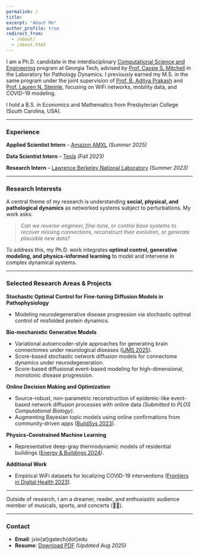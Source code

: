 ```yaml
---
permalink: /
title: 
excerpt: "About Me"
author_profile: true
redirect_from: 
  - /about/
  - /about.html
---
```


I am a Ph.D. candidate in the interdisciplinary [Computational Science and Engineering](https://cse.gatech.edu/) program at Georgia Tech, advised by [Prof. Cassie S. Mitchell](https://bme.gatech.edu/bme/faculty/Cassie-S.-Mitchell) in the Laboratory for Pathology Dynamics. I previously earned my M.S. in the same program under the joint supervision of [Prof. B. Aditya Prakash](https://faculty.cc.gatech.edu/~badityap/) and [Prof. Lauren N. Steimle](https://sites.gatech.edu/steimle/), focusing on WiFi networks, mobility data, and COVID-19 modeling.  

I hold a B.S. in Economics and Mathematics from Presbyterian College (South Carolina, USA).

---

### Experience

**Applied Scientist Intern** – [Amazon AMXL](https://www.amazon.science/) *(Summer 2025)*  

**Data Scientist Intern** – [Tesla](https://tesla.com/) *(Fall 2023)*  

**Research Intern** – [Lawrence Berkeley National Laboratory](https://www.lbl.gov/) *(Summer 2023)*  

---

### Research Interests

A central theme of my research is understanding **social, physical, and pathological dynamics** as networked systems subject to perturbations. My work asks:  

> *Can we reverse-engineer, fine-tune, or control base systems to recover missing connections, reconstruct their evolution, or generate plausible new data?*  

To address this, my Ph.D. work integrates **optimal control, generative modeling, and physics-informed learning** to model and intervene in complex dynamical systems.

---

### Selected Research Areas & Projects

**Stochastic Optimal Control for Fine-tuning Diffusion Models in Pathophysiology**  
- Modeling neurodegenerative disease progression via stochastic optimal control of misfolded protein dynamics.

**Bio-mechanistic Generative Models**  
- Variational autoencoder–style approaches for generating brain connectomes under neurological diseases ([IJMS 2025](https://www.mdpi.com/1422-0067/26/3/1062)).  
- Score-based stochastic network diffusion models for connectome dynamics under neurodegeneration.  
- Score-based diffusional event-based modeling for high-dimensional, monotonic disease progression.

**Online Decision Making and Optimization**  
- Source-robust, non-parametric reconstruction of epidemic-like event-based network diffusion processes with online data *(Submitted to PLOS Computational Biology)*.  
- Augmenting Bayesian topic models using online confirmations from community-driven apps ([BuildSys 2023](https://dl.acm.org/doi/abs/10.1145/3600100.3626341)).

**Physics-Constrained Machine Learning**  
- Representative deep-gray thermodynamic models of residential buildings ([Energy & Buildings 2024](https://www.sciencedirect.com/science/article/abs/pii/S0378778824005243)).

**Additional Work**  
- Empirical WiFi datasets for localizing COVID-19 interventions ([Frontiers in Digital Health 2023](https://www.frontiersin.org/journals/digital-health/articles/10.3389/fdgth.2023.1060828/full)).

---

Outside of research, I am a dreamer, reader, and enthusiastic audience member of musicals, sports, and concerts (🖤🩷).

---

### Contact

- **Email**: jxie{at}gatech{dot}edu  
- **Resume**: [Download PDF](https://jxie1997.github.io/files/JiajiaXie_resume.pdf) *(Updated Aug 2025)*


